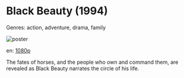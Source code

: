 # Black Beauty (1994)

Genres: action, adventure, drama, family

![poster](http://image.tmdb.org/t/p/w500/e8LdBWsUzjjvUjMwgfaAukQXg3i.jpg)

en:
  [1080p](magnet:?xt=urn:btih:e4cb8def370a790656b0df2d6c52e5f7befffd52&dn=Black+Beauty+%281994%29+1080p+BrRip+x264+-+YIFY&tr=udp%3A%2F%2Ftracker.openbittorrent.com%3A80%2Fannounce&tr=udp%3A%2F%2Fglotorrents.pw%3A6969%2Fannounce&tr=udp%3A%2F%2Ftracker.openbittorrent.com%3A80%2Fannounce&tr=udp%3A%2F%2Ftracker.opentrackr.org%3A1337%2Fannounce&tr=udp%3A%2F%2Fzer0day.to%3A1337%2Fannounce&tr=udp%3A%2F%2Ftracker.coppersurfer.tk%3A6969%2Fannounce)
  


The fates of horses, and the people who own and command them, are revealed as Black Beauty narrates the circle of his life.